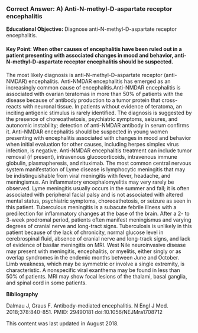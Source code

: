 
### Correct Answer: A) Anti-N-methyl-D-aspartate receptor encephalitis 

**Educational Objective:** Diagnose anti-N-methyl-D-aspartate receptor encephalitis.

#### **Key Point:** When other causes of encephalitis have been ruled out in a patient presenting with associated changes in mood and behavior, anti-N-methyl-D-aspartate receptor encephalitis should be suspected.

The most likely diagnosis is anti-N-methyl-D-aspartate receptor (anti-NMDAR) encephalitis. Anti-NMDAR encephalitis has emerged as an increasingly common cause of encephalitis.Anti-NMDAR encephalitis is associated with ovarian teratomas in more than 50% of patients with the disease because of antibody production to a tumor protein that cross-reacts with neuronal tissue. In patients without evidence of teratoma, an inciting antigenic stimulus is rarely identified. The diagnosis is suggested by the presence of choreoathetosis, psychiatric symptoms, seizures, and autonomic instability; detection of anti-NMDAR antibody in serum confirms it. Anti-NMDAR encephalitis should be suspected in young women presenting with encephalitis associated with changes in mood and behavior when initial evaluation for other causes, including herpes simplex virus infection, is negative. Anti-NMDAR encephalitis treatment can include tumor removal (if present), intravenous glucocorticoids, intravenous immune globulin, plasmapheresis, and rituximab.
The most common central nervous system manifestation of Lyme disease is lymphocytic meningitis that may be indistinguishable from viral meningitis with fever, headache, and meningismus. An inflammatory encephalomyelitis may very rarely be observed. Lyme meningitis usually occurs in the summer and fall; it is often associated with peripheral facial palsy and is not associated with altered mental status, psychiatric symptoms, choreoathetosis, or seizure as seen in this patient.
Tuberculous meningitis is a subacute febrile illness with a predilection for inflammatory changes at the base of the brain. After a 2- to 3-week prodromal period, patients often manifest meningismus and varying degrees of cranial nerve and long-tract signs. Tuberculosis is unlikely in this patient because of the lack of chronicity, normal glucose level in cerebrospinal fluid, absence of cranial nerve and long-track signs, and lack of evidence of basilar meningitis on MRI.
West Nile neuroinvasive disease may present with meningitis, encephalitis, or myelitis, either singly or as overlap syndromes in the endemic months between June and October. Limb weakness, which may be symmetric or involve a single extremity, is characteristic. A nonspecific viral exanthema may be found in less than 50% of patients. MRI may show focal lesions of the thalami, basal ganglia, and spinal cord in some patients.

**Bibliography**

Dalmau J, Graus F. Antibody-mediated encephalitis. N Engl J Med. 2018;378:840-851. PMID: 29490181 doi:10.1056/NEJMra1708712

This content was last updated in August 2018.
